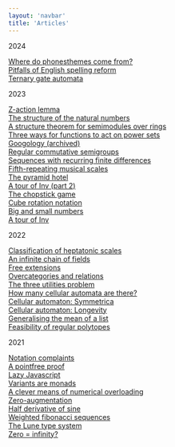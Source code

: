 ```yaml
---
layout: 'navbar'
title: 'Articles'
---
```


<span class="serif">2024</span>

<!-- [My dialect of English](my-dialect-of-english) \ -->
[Where do phonesthemes come from?](where-do-phonesthemes-come-from) \
[Pitfalls of English spelling reform](spelling-reform-pitfalls) \
[Ternary gate automata](ternary-gate-automata) 

<span class="serif">2023</span>

[Z-action lemma](z-action-lemma) \
[The structure of the natural numbers](structure-of-natural-numbers) \
[A structure theorem for semimodules over rings](semimodules-over-rings) \
[Three ways for functions to act on power sets](functions-on-power-sets) \
[Googology (archived)](googology) \
[Regular commutative semigroups](regular-commutative-semigroups) \
[Sequences with recurring finite differences](recurring-finite-differences) \
[Fifth-repeating musical scales](fifth-repeating-musical-scales) \
[The pyramid hotel](pyramid-hotel) \
[A tour of Inv (part 2)](tour-of-inv-part-2) \
[The chopstick game](chopstick-game) \
[Cube rotation notation](cube-rotation-notation) \
[Big and small numbers](big-and-small-numbers) \
[A tour of Inv](tour-of-inv) 

<span class="serif">2022</span>

[Classification of heptatonic scales](classification-of-heptatonic-scales) \
[An infinite chain of fields](infinite-chain-of-fields) \
[Free extensions](free-extensions) \
[Overcategories and relations](overcategories-and-relations) \
[The three utilities problem](three-utilities-problem) \
[How many cellular automata are there?](how-many-cellular-automata-are-there) \
[Cellular automaton: Symmetrica](cellular-automaton-symmetrica) \
[Cellular automaton: Longevity](cellular-automaton-longevity) \
[Generalising the mean of a list](generalising-mean-of-list) \
[Feasibility of regular polytopes](feasibility-of-regular-polytopes)

<span class="serif">2021</span>

[Notation complaints](notation-complaints) \
[A pointfree proof](pointfree-proof) \
[Lazy Javascript](lazy-javascript) \
[Variants are monads](variants-are-monads) \
[A clever means of numerical overloading](clever-means-of-numerical-overloading) \
[Zero-augmentation](zero-augmentation) \
[Half derivative of sine](half-derivative-of-sine) \
[Weighted fibonacci sequences](weighted-fibonacci-sequences) \
[The Lune type system](lune-type-system) \
[Zero = infinity?](zero-infinity)
